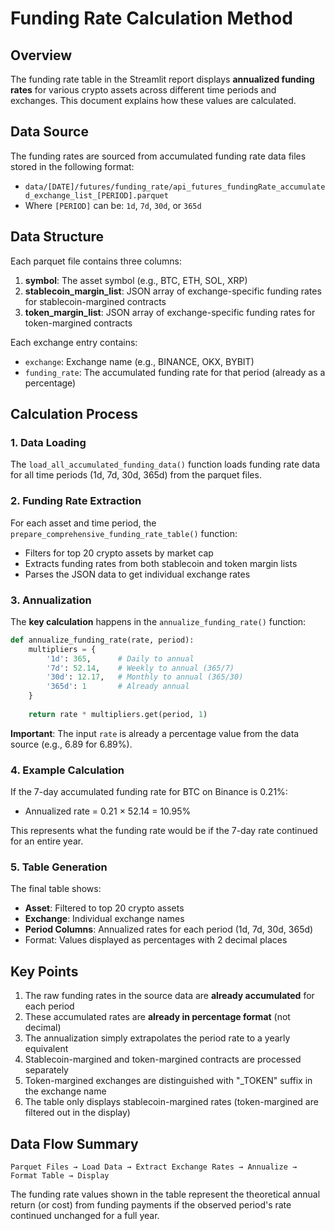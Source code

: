 # Funding Rate Calculation Method

## Overview
The funding rate table in the Streamlit report displays **annualized funding rates** for various crypto assets across different time periods and exchanges. This document explains how these values are calculated.

## Data Source
The funding rates are sourced from accumulated funding rate data files stored in the following format:
- `data/[DATE]/futures/funding_rate/api_futures_fundingRate_accumulated_exchange_list_[PERIOD].parquet`
- Where `[PERIOD]` can be: `1d`, `7d`, `30d`, or `365d`

## Data Structure
Each parquet file contains three columns:
1. **symbol**: The asset symbol (e.g., BTC, ETH, SOL, XRP)
2. **stablecoin_margin_list**: JSON array of exchange-specific funding rates for stablecoin-margined contracts
3. **token_margin_list**: JSON array of exchange-specific funding rates for token-margined contracts

Each exchange entry contains:
- `exchange`: Exchange name (e.g., BINANCE, OKX, BYBIT)
- `funding_rate`: The accumulated funding rate for that period (already as a percentage)

## Calculation Process

### 1. Data Loading
The `load_all_accumulated_funding_data()` function loads funding rate data for all time periods (1d, 7d, 30d, 365d) from the parquet files.

### 2. Funding Rate Extraction
For each asset and time period, the `prepare_comprehensive_funding_rate_table()` function:
- Filters for top 20 crypto assets by market cap
- Extracts funding rates from both stablecoin and token margin lists
- Parses the JSON data to get individual exchange rates

### 3. Annualization
The **key calculation** happens in the `annualize_funding_rate()` function:

```python
def annualize_funding_rate(rate, period):
    multipliers = {
        '1d': 365,      # Daily to annual
        '7d': 52.14,    # Weekly to annual (365/7)
        '30d': 12.17,   # Monthly to annual (365/30)
        '365d': 1       # Already annual
    }
    
    return rate * multipliers.get(period, 1)
```

**Important**: The input `rate` is already a percentage value from the data source (e.g., 6.89 for 6.89%).

### 4. Example Calculation
If the 7-day accumulated funding rate for BTC on Binance is 0.21%:
- Annualized rate = 0.21 × 52.14 = 10.95%

This represents what the funding rate would be if the 7-day rate continued for an entire year.

### 5. Table Generation
The final table shows:
- **Asset**: Filtered to top 20 crypto assets
- **Exchange**: Individual exchange names
- **Period Columns**: Annualized rates for each period (1d, 7d, 30d, 365d)
- Format: Values displayed as percentages with 2 decimal places

## Key Points
1. The raw funding rates in the source data are **already accumulated** for each period
2. These accumulated rates are **already in percentage format** (not decimal)
3. The annualization simply extrapolates the period rate to a yearly equivalent
4. Stablecoin-margined and token-margined contracts are processed separately
5. Token-margined exchanges are distinguished with "_TOKEN" suffix in the exchange name
6. The table only displays stablecoin-margined rates (token-margined are filtered out in the display)

## Data Flow Summary
```
Parquet Files → Load Data → Extract Exchange Rates → Annualize → Format Table → Display
```

The funding rate values shown in the table represent the theoretical annual return (or cost) from funding payments if the observed period's rate continued unchanged for a full year.